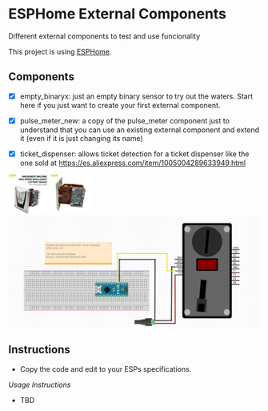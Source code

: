 # ESPHome External Components
Different external components to test and use funcionality

This project is using [ESPHome](https://esphome.io/).

## Components 
-   [x] empty_binaryx: just an empty binary sensor to try out the waters. Start here if you just want to create your first external component.
-   [x] pulse_meter_new: a copy of the pulse_meter component just to understand that you can use an existing external component and extend it (even if it is just changing its name)
-   [x] ticket_dispenser: allows ticket detection for a ticket dispenser like the one sold at https://es.aliexpress.com/item/1005004289633949.html


![Ticket dispenser images](https://github.com/gabrielcor/esphome-externalcomponents/blob/main/images/ticketdispenser01.jpeg)
![Ticket dispenser images](https://github.com/gabrielcor/esphome-externalcomponents/blob/main/images/ticketdispenser02.jpeg)
![Ticket dispenser images](https://github.com/gabrielcor/esphome-externalcomponents/blob/main/images/ticketdispenser03.jpeg)
## Instructions

-   Copy the code and edit to your ESPs specifications.

*Usage Instructions*
-  TBD